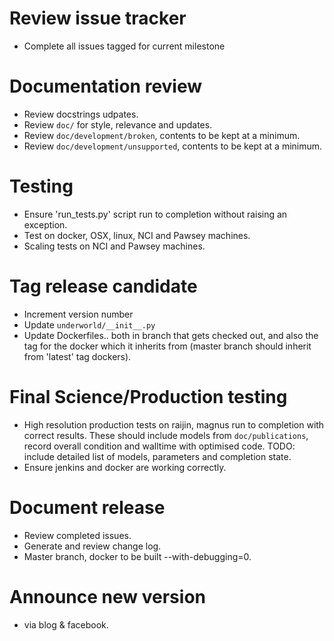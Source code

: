 Review issue tracker 
====================
* Complete all issues tagged for current milestone 

Documentation review 
====================
* Review docstrings udpates.
* Review ``doc/`` for style, relevance and updates.
* Review ``doc/development/broken``, contents to be kept at a minimum.
* Review ``doc/development/unsupported``, contents to be kept at a minimum.

Testing
=======
* Ensure 'run_tests.py' script run to completion without raising an exception.
* Test on docker, OSX, linux, NCI and Pawsey machines.
* Scaling tests on NCI and Pawsey machines.

Tag release candidate 
=====================
* Increment version number
* Update ``underworld/__init__.py``
* Update Dockerfiles.. both in branch that gets checked out, and also the tag for the docker which it inherits from (master branch should inherit from 'latest' tag dockers).


Final Science/Production testing
================================
* High resolution production tests on raijin, magnus run to completion with correct results. These should include models from ``doc/publications``, record overall condition and walltime with optimised code.  TODO: include detailed list of models, parameters and completion state.
* Ensure jenkins and docker are working correctly.

Document release
================
* Review completed issues.
* Generate and review change log.
* Master branch, docker to be built --with-debugging=0. 

Announce new version
====================
* via blog & facebook.


